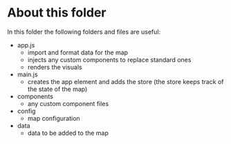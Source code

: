 # About this folder

In this folder the following folders and files are useful: 
- app.js
  - import and format data for the map
  - injects any custom components to replace standard ones
  - renders the visuals
- main.js
  - creates the app element and adds the store (the store keeps track of the state of the map)
- components
  - any custom component files
- config
  - map configuration
- data
  - data to be added to the map